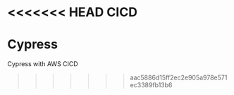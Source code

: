 <<<<<<< HEAD
CICD
=======
# Cypress
Cypress with AWS CICD
>>>>>>> aac5886d15ff2ec2e905a978e571ec3389fb13b6
